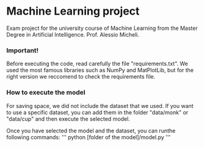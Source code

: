 # Machine Learning project
Exam project for the university course of Machine Learning from the Master Degree in Artificial Intelligence. Prof. Alessio Micheli.

### Important!
Before executing the code, read carefully the file "requirements.txt". We used the most famous libraries such as NumPy and MatPlotLib, but for the right version we reccomend to check the requirements file.

### How to execute the model
For saving space, we did not include the dataset that we used. If you want to use a specific dataset, you can add them in the folder "data/monk" or "data/cup" and then execute the selected model.

Once you have selected the model and the dataset, you can runthe following commands:
'''
python [folder of the model]/model.py
'''
